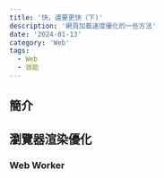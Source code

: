 ```yaml
---
title: '快，還要更快（下)'
description: '網頁加載速度優化的一些方法'
date: '2024-01-13'
category: 'Web'
tags:
  - Web
  - 效能
---
```


## 簡介

## 瀏覽器渲染優化

### Web Worker
